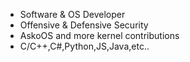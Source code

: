 - Software & OS Developer
- Offensive & Defensive Security
- AskoOS and more kernel contributions
- C/C++,C#,Python,JS,Java,etc.. 
